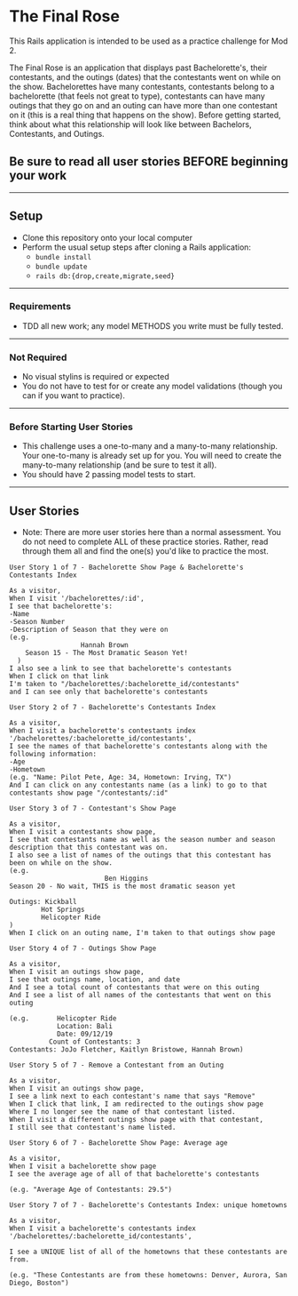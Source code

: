 # The Final Rose

This Rails application is intended to be used as a practice challenge for Mod 2.

The Final Rose is an application that displays past Bachelorette's, their contestants, and the outings (dates) that the contestants went on while on the show. Bachelorettes have many contestants, contestants belong to a bachelorette (that feels not great to type), contestants can have many outings that they go on and an outing can have more than one contestant on it (this is a real thing that happens on the show). Before getting started, think about what this relationship will look like between Bachelors, Contestants, and Outings.

## Be sure to read all user stories BEFORE beginning your work
---

## Setup

* Clone this repository onto your local computer
* Perform the usual setup steps after cloning a Rails application:
  - `bundle install`
  - `bundle update`
  - `rails db:{drop,create,migrate,seed}`
---

### Requirements

* TDD all new work; any model METHODS you write must be fully tested.
---
### Not Required

* No visual stylins is required or expected
* You do not have to test for or create any model validations (though you can if you want to practice). 
---
### Before Starting User Stories

* This challenge uses a one-to-many and a many-to-many relationship. Your one-to-many is already set up for you. You will need to create the many-to-many relationship (and be sure to test it all).
* You should have 2 passing model tests to start.

---

## User Stories
* Note: There are more user stories here than a normal assessment. You do not need to complete ALL of these practice stories. Rather, read through them all and find the one(s) you'd like to practice the most. 

```
User Story 1 of 7 - Bachelorette Show Page & Bachelorette's Contestants Index

As a visitor,
When I visit '/bachelorettes/:id',
I see that bachelorette's:
-Name
-Season Number
-Description of Season that they were on
(e.g.             
                  Hannah Brown
    Season 15 - The Most Dramatic Season Yet!
  )
I also see a link to see that bachelorette's contestants
When I click on that link
I'm taken to "/bachelorettes/:bachelorette_id/contestants"
and I can see only that bachelorette's contestants
```

```
User Story 2 of 7 - Bachelorette's Contestants Index

As a visitor,
When I visit a bachelorette's contestants index '/bachelorettes/:bachelorette_id/contestants',
I see the names of that bachelorette's contestants along with the following information:
-Age
-Hometown
(e.g. "Name: Pilot Pete, Age: 34, Hometown: Irving, TX")
And I can click on any contestants name (as a link) to go to that contestants show page "/contestants/:id"
```

```
User Story 3 of 7 - Contestant's Show Page

As a visitor,
When I visit a contestants show page,
I see that contestants name as well as the season number and season description that this contestant was on.
I also see a list of names of the outings that this contestant has been on while on the show.
(e.g.
                        Ben Higgins
Season 20 - No wait, THIS is the most dramatic season yet

Outings: Kickball
        Hot Springs
        Helicopter Ride
)
When I click on an outing name, I'm taken to that outings show page
```

```
User Story 4 of 7 - Outings Show Page

As a visitor,
When I visit an outings show page,
I see that outings name, location, and date
And I see a total count of contestants that were on this outing
And I see a list of all names of the contestants that went on this outing

(e.g.       Helicopter Ride
            Location: Bali
            Date: 09/12/19
          Count of Contestants: 3
Contestants: JoJo Fletcher, Kaitlyn Bristowe, Hannah Brown)
```

```
User Story 5 of 7 - Remove a Contestant from an Outing

As a visitor, 
When I visit an outings show page, 
I see a link next to each contestant's name that says "Remove"
When I click that link, I am redirected to the outings show page
Where I no longer see the name of that contestant listed. 
When I visit a different outings show page with that contestant, 
I still see that contestant's name listed. 
```

```
User Story 6 of 7 - Bachelorette Show Page: Average age

As a visitor,
When I visit a bachelorette show page
I see the average age of all of that bachelorette's contestants

(e.g. "Average Age of Contestants: 29.5")
```

```
User Story 7 of 7 - Bachelorette's Contestants Index: unique hometowns

As a visitor,
When I visit a bachelorette's contestants index '/bachelorettes/:bachelorette_id/contestants',

I see a UNIQUE list of all of the hometowns that these contestants are from.

(e.g. "These Contestants are from these hometowns: Denver, Aurora, San Diego, Boston")
```
